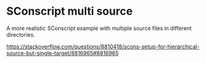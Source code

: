 # SConscript multi source

A more realistic SConscript example with multiple source files in different directories.

https://stackoverflow.com/questions/8810418/scons-setup-for-hierarchical-source-but-single-target/8816965#8816965
